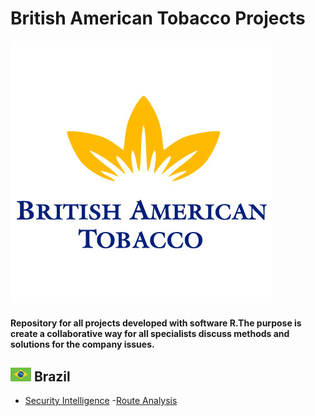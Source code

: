 # British American Tobacco Projects

![alt text](https://github.com/Saraiva77/British-American-Tobacco/blob/master/Images/BAT_Loggo.png)


#### Repository for all projects developed with software R.The purpose is create a collaborative way for all specialists discuss methods and solutions for the company issues.

 ## ![GitHub Logo](https://github.com/Saraiva77/British-American-Tobacco/blob/master/Images/Brazil%20Logo2.jpg) Brazil
 
 * [Security Intelligence](https://github.com/Saraiva77/British-American-Tobacco/tree/master/Brazil/Security%20Intelligence)
    -[Route Analysis](https://github.com/Saraiva77/British-American-Tobacco/tree/master/Brazil/Security%20Intelligence/Route%20Analysis)
    


